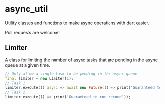 # async_util
Utility classes and functions to make async operations with dart easier.

Pull requests are welcome!

## Limiter

A class for limiting the number of async tasks that are pending in the 
async queue at a given time.

```Dart
// Only allow a single task to be pending in the async queue.
final limiter = new Limiter(1);
// Task 1
limiter.execute(() async => await new Future(() => print('Guaranteed to run first')));
// Task 2
limiter.execute(() => print('Guaranteed to run second'));
```